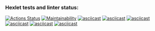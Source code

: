 ### Hexlet tests and linter status:
[![Actions Status](https://github.com/gmaslov-dev/php-project-45/actions/workflows/hexlet-check.yml/badge.svg)](https://github.com/gmaslov-dev/php-project-45/actions)
[![Maintainability](https://api.codeclimate.com/v1/badges/34713bc90914eb3b0380/maintainability)](https://codeclimate.com/github/gmaslov-dev/php-project-45/maintainability)
[![asciicast](https://asciinema.org/a/U4MgZBuFvV1JzMRbKB4eonkE0.svg)](https://asciinema.org/a/U4MgZBuFvV1JzMRbKB4eonkE0)
[![asciicast](https://asciinema.org/a/U4MgZBuFvV1JzMRbKB4eonkE0.svg)](https://asciinema.org/a/U4MgZBuFvV1JzMRbKB4eonkE0)
[![asciicast](https://asciinema.org/a/U4MgZBuFvV1JzMRbKB4eonkE0.svg)](https://asciinema.org/a/U4MgZBuFvV1JzMRbKB4eonkE0)
[![asciicast](https://asciinema.org/a/U4MgZBuFvV1JzMRbKB4eonkE0.svg)](https://asciinema.org/a/U4MgZBuFvV1JzMRbKB4eonkE0)
[![asciicast](https://asciinema.org/a/U4MgZBuFvV1JzMRbKB4eonkE0.svg)](https://asciinema.org/a/U4MgZBuFvV1JzMRbKB4eonkE0)
[![asciicast](https://asciinema.org/a/U4MgZBuFvV1JzMRbKB4eonkE0.svg)](https://asciinema.org/a/U4MgZBuFvV1JzMRbKB4eonkE0)
